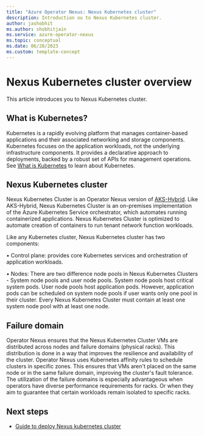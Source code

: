 ```yaml
---
title: "Azure Operator Nexus: Nexus Kubernetes cluster"
description: Introduction ou to Nexus Kubernetes cluster.
author: jashobhit
ms.author: shobhitjain
ms.service: azure-operator-nexus
ms.topic: conceptual
ms.date: 06/28/2023
ms.custom: template-concept
---
```


# Nexus Kubernetes cluster overview

This article introduces you to Nexus Kubernetes cluster.

## What is Kubernetes?

Kubernetes is a rapidly evolving platform that manages container-based
applications and their associated networking and storage components.
Kubernetes focuses on the application workloads, not the underlying
infrastructure components. It provides a declarative approach to
deployments, backed by a robust set of APIs for management operations.
See [What is Kubernetes](https://azure.microsoft.com/resources/cloud-computing-dictionary/what-is-kubernetes/#overview)
to learn about Kubernetes.

## Nexus Kubernetes cluster

Nexus Kubernetes Cluster is an Operator Nexus version of
[AKS-Hybrid](/azure/aks/hybrid/). Like AKS-Hybrid, Nexus Kubernetes
Cluster is an on-premises implementation of the Azure Kubernetes Service
orchestrator, which automates running containerized applications. Nexus
Kubernetes Cluster is optimized to automate creation of containers to
run tenant network function workloads.

Like any Kubernetes cluster, Nexus Kubernetes cluster has two
components:

• Control plane: provides core Kubernetes services and orchestration of
application workloads.

• Nodes: There are two difference node pools in Nexus Kubernetes
Clusters - System node pools and user node pools. System node pools host
critical system pods. User node pools host application pods. However,
application pods can be scheduled on system node pools if user wants
only one pool in their cluster. Every Nexus Kubernetes Cluster must
contain at least one system node pool with at least one node.

## Failure domain

Operator Nexus ensures that the Nexus Kubernetes Cluster VMs are
distributed across nodes and failure domains (physical racks). This distribution is done in a way that improves the resilience and availability of the
cluster. Operator Nexus uses Kubernetes affinity rules to schedule
clusters in specific zones. This ensures that VMs aren't placed on
the same node or in the same failure domain, improving the cluster's
fault tolerance. The utilization of the failure domains is
especially advantageous when operators have diverse performance
requirements for racks. Or when they aim to guarantee that certain workloads
remain isolated to specific racks.

## Next steps

* [Guide to deploy Nexus kubernetes cluster](./quickstarts-kubernetes-cluster-deployment-bicep.md)
